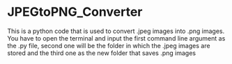 # JPEGtoPNG_Converter
This is a python code that is used to convert .jpeg images into .png images.
You have to open the terminal and input the first command line argument as the .py file, second one will be the folder in which the .jpeg images are stored and the third one as the new folder that saves .png images 
